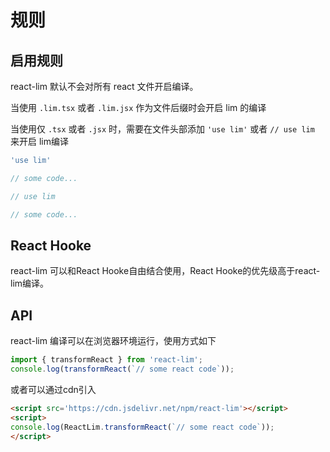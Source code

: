<!--
 * @Author: chenzhongsheng
 * @Date: 2024-07-17 17:24:30
 * @Description: Coding something
-->
# 规则

## 启用规则

react-lim 默认不会对所有 react 文件开启编译。

当使用 `.lim.tsx` 或者 `.lim.jsx` 作为文件后缀时会开启 lim 的编译

当使用仅 `.tsx` 或者 `.jsx` 时，需要在文件头部添加 `'use lim'` 或者 `// use lim` 来开启 lim编译

```jsx
'use lim'

// some code...
```

```jsx
// use lim

// some code...
```

## React Hooke

react-lim 可以和React Hooke自由结合使用，React Hooke的优先级高于react-lim编译。

## API

react-lim 编译可以在浏览器环境运行，使用方式如下

```js
import { transformReact } from 'react-lim';
console.log(transformReact(`// some react code`));
```

或者可以通过cdn引入

```html
<script src='https://cdn.jsdelivr.net/npm/react-lim'></script>
<script>
console.log(ReactLim.transformReact(`// some react code`));
</script>
```
